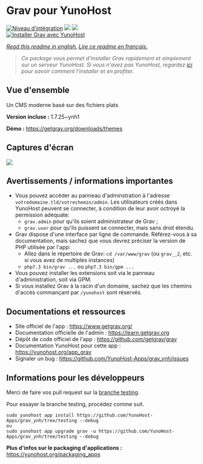 # Grav pour YunoHost

[![Niveau d'intégration](https://dash.yunohost.org/integration/grav.svg)](https://dash.yunohost.org/appci/app/grav) ![](https://ci-apps.yunohost.org/ci/badges/grav.status.svg) ![](https://ci-apps.yunohost.org/ci/badges/grav.maintain.svg)  
[![Installer Grav avec YunoHost](https://install-app.yunohost.org/install-with-yunohost.svg)](https://install-app.yunohost.org/?app=grav)

*[Read this readme in english.](./README.md)*
*[Lire ce readme en français.](./README_fr.md)*

> *Ce package vous permet d'installer Grav rapidement et simplement sur un serveur YunoHost.
Si vous n'avez pas YunoHost, regardez [ici](https://yunohost.org/#/install) pour savoir comment l'installer et en profiter.*

## Vue d'ensemble

Un CMS moderne basé sur des fichiers plats

**Version incluse :** 1.7.25~ynh1

**Démo :** https://getgrav.org/downloads/themes

## Captures d'écran

![](./doc/screenshots/grav.jpg)

## Avertissements / informations importantes

* Vous pouvez accéder au panneau d'adminstration à l'adresse `votredomaine.tld/votrechemin/admin`. Les utilisateurs créés dans YunoHost peuvent se connecter, à condition de leur avoir octroyé la permission adéquate:
  * `grav.admin` pour qu'ils soient administrateur de Grav ;
  * `grav.user` pour qu'ils puissent se connecter, mais sans droit étendu.
* Grav dispose d'une interface par ligne de commande. Référez-vous à sa documentation, mais sachez que vous devrez préciser la version de PHP utilisée par l'app:
  * Allez dans le répertoire de Grav: `cd /var/www/grav` (ou `grav__2`, etc. si vous avez de multiples instances)
  * `php7.3 bin/grav ...` ou `php7.3 bin/gpm ...`
* Vous pouvez installer les extensions soit via le panneau d'administration, soit via GPM.
* Si vous installez Grav à la racin d'un domaine, sachez que les chemins d'accès commançant par `/yunohost` sont réservés.

## Documentations et ressources

* Site officiel de l'app : https://www.getgrav.org/
* Documentation officielle de l'admin : https://learn.getgrav.org
* Dépôt de code officiel de l'app : https://github.com/getgrav/grav
* Documentation YunoHost pour cette app : https://yunohost.org/app_grav
* Signaler un bug : https://github.com/YunoHost-Apps/grav_ynh/issues

## Informations pour les développeurs

Merci de faire vos pull request sur la [branche testing](https://github.com/YunoHost-Apps/grav_ynh/tree/testing).

Pour essayer la branche testing, procédez comme suit.
```
sudo yunohost app install https://github.com/YunoHost-Apps/grav_ynh/tree/testing --debug
ou
sudo yunohost app upgrade grav -u https://github.com/YunoHost-Apps/grav_ynh/tree/testing --debug
```

**Plus d'infos sur le packaging d'applications :** https://yunohost.org/packaging_apps